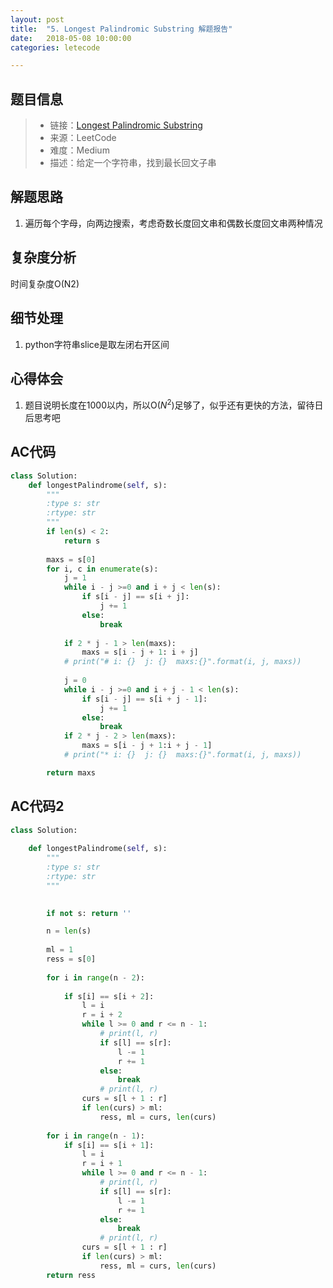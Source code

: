```yaml
---
layout: post
title:  "5. Longest Palindromic Substring 解题报告"
date:   2018-05-08 10:00:00
categories: letecode

---
```



## 题目信息

> * 链接：[Longest Palindromic Substring](https://leetcode.com/problems/longest-palindromic-substring/description/)
> * 来源：LeetCode
> * 难度：Medium
> * 描述：给定一个字符串，找到最长回文子串

## 解题思路
1. 遍历每个字母，向两边搜索，考虑奇数长度回文串和偶数长度回文串两种情况

## 复杂度分析
时间复杂度O(N2)

## 细节处理
1. python字符串slice是取左闭右开区间

## 心得体会
1. 题目说明长度在1000以内，所以O($N^2$)足够了，似乎还有更快的方法，留待日后思考吧

## AC代码

``` python
class Solution:
    def longestPalindrome(self, s):
        """
        :type s: str
        :rtype: str
        """
        if len(s) < 2:
            return s
        
        maxs = s[0]
        for i, c in enumerate(s):
            j = 1
            while i - j >=0 and i + j < len(s):
                if s[i - j] == s[i + j]:
                    j += 1
                else:
                    break
            
            if 2 * j - 1 > len(maxs):
                maxs = s[i - j + 1: i + j]
            # print("# i: {}  j: {}  maxs:{}".format(i, j, maxs))
            
            j = 0
            while i - j >=0 and i + j - 1 < len(s):
                if s[i - j] == s[i + j - 1]:
                    j += 1
                else:
                    break
            if 2 * j - 2 > len(maxs):
                maxs = s[i - j + 1:i + j - 1]
            # print("* i: {}  j: {}  maxs:{}".format(i, j, maxs))

        return maxs
```

## AC代码2

``` python
class Solution:
       
    def longestPalindrome(self, s):
        """
        :type s: str
        :rtype: str
        """
        

        if not s: return ''

        n = len(s)
        
        ml = 1
        ress = s[0]
        
        for i in range(n - 2):
            
            if s[i] == s[i + 2]:
                l = i
                r = i + 2                
                while l >= 0 and r <= n - 1:
                    # print(l, r)
                    if s[l] == s[r]:
                        l -= 1
                        r += 1
                    else:
                        break
                    # print(l, r)
                curs = s[l + 1 : r]
                if len(curs) > ml:
                    ress, ml = curs, len(curs)
                    
        for i in range(n - 1):
            if s[i] == s[i + 1]:
                l = i
                r = i + 1                
                while l >= 0 and r <= n - 1:
                    # print(l, r)
                    if s[l] == s[r]:
                        l -= 1
                        r += 1
                    else:
                        break
                    # print(l, r)
                curs = s[l + 1 : r]
                if len(curs) > ml:
                    ress, ml = curs, len(curs)
        return ress
```

[jekyll-docs]: https://jekyllrb.com/docs/home
[jekyll-gh]:   https://github.com/jekyll/jekyll
[jekyll-talk]: https://talk.jekyllrb.com/

